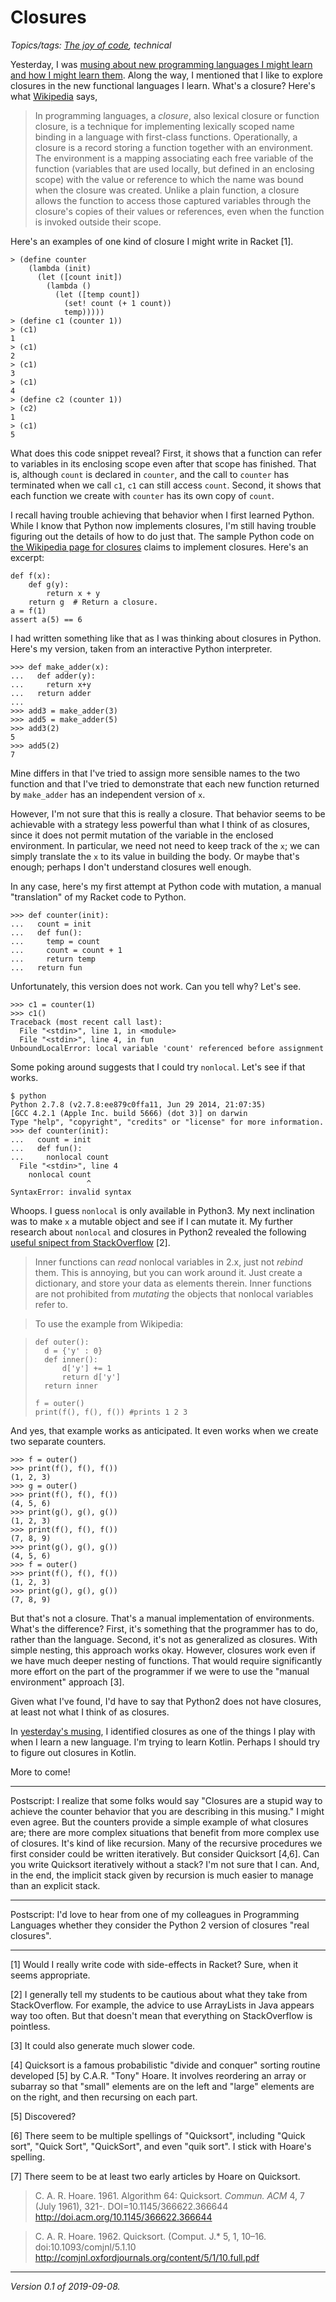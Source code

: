 Closures
========

*Topics/tags: [The joy of code](index-joc), technical*

Yesterday, I was [musing about new programming languages I might
learn and how I might learn them](new-languages-2019-09-08).  Along
the way, I mentioned that I like to explore closures in the new
functional languages I learn.  What's a closure?  Here's what
[Wikipedia](https://en.wikipedia.org/wiki/Closure_(computer_programming))
says,

> In programming languages, a *closure*, also lexical closure or function closure, is a technique for implementing lexically scoped name binding in a language with first-class functions. Operationally, a closure is a record storing a function together with an environment. The environment is a mapping associating each free variable of the function (variables that are used locally, but defined in an enclosing scope) with the value or reference to which the name was bound when the closure was created. Unlike a plain function, a closure allows the function to access those captured variables through the closure's copies of their values or references, even when the function is invoked outside their scope. 

Here's an examples of one kind of closure I might write in Racket [1].

```
> (define counter
    (lambda (init)
      (let ([count init])
        (lambda ()
          (let ([temp count])
            (set! count (+ 1 count))
            temp)))))
> (define c1 (counter 1))
> (c1)
1
> (c1)
2
> (c1)
3
> (c1)
4
> (define c2 (counter 1))
> (c2)
1
> (c1)
5
```

What does this code snippet reveal?  First, it shows that a function
can refer to variables in its enclosing scope even after that scope
has finished.  That is, although `count` is declared in `counter`,
and the call to `counter` has terminated when we call `c1`, `c1`
can still access `count`.  Second, it shows that each function we
create with `counter` has its own copy of `count`.

I recall having trouble achieving that behavior when I first learned
Python.  While I know that Python now implements closures, I'm still
having trouble figuring out the details of how to do just that.
The sample Python code on [the Wikipedia
page for closures](https://en.wikipedia.org/wiki/Closure_(computer_programming)) 
claims to implement closures.  Here's an excerpt:

```
def f(x):
    def g(y):
        return x + y
    return g  # Return a closure.
a = f(1)
assert a(5) == 6
```

I had written something like that as I was thinking about closures in
Python.  Here's my version, taken from an interactive Python interpreter.

```
>>> def make_adder(x):
...   def adder(y):
...     return x+y
...   return adder
... 
>>> add3 = make_adder(3)
>>> add5 = make_adder(5)
>>> add3(2)
5
>>> add5(2)
7
```

Mine differs in that I've tried to assign more sensible names to
the two function and that I've tried to demonstrate that each new
function returned by `make_adder` has an independent version of
`x`.

However, I'm not sure that this is really a closure.  That behavior
seems to be achievable with a strategy less powerful than what I
think of as closures, since it does not permit mutation of the
variable in the enclosed environment.  In particular, we need not
need to keep track of the `x`; we can simply translate the `x` to
its value in building the body.  Or maybe that's enough; perhaps I
don't understand closures well enough.

In any case, here's my first attempt at Python code with mutation,
a manual "translation" of my Racket code to Python.

```
>>> def counter(init):
...   count = init
...   def fun():
...     temp = count
...     count = count + 1
...     return temp
...   return fun
```

Unfortunately, this version does not work.  Can you tell why?  Let's
see.

```
>>> c1 = counter(1)
>>> c1()
Traceback (most recent call last):
  File "<stdin>", line 1, in <module>
  File "<stdin>", line 4, in fun
UnboundLocalError: local variable 'count' referenced before assignment
```

Some poking around suggests that I could try `nonlocal`.  Let's see if
that works.

```
$ python
Python 2.7.8 (v2.7.8:ee879c0ffa11, Jun 29 2014, 21:07:35) 
[GCC 4.2.1 (Apple Inc. build 5666) (dot 3)] on darwin
Type "help", "copyright", "credits" or "license" for more information.
>>> def counter(init):
...   count = init
...   def fun():
...     nonlocal count
  File "<stdin>", line 4
    nonlocal count
                 ^
SyntaxError: invalid syntax
```

Whoops.  I guess `nonlocal` is only available in Python3.  My next 
inclination was to make `x` a mutable object and see if I can mutate
it.  My further research about `nonlocal` and closures in Python2
revealed the following [useful snipect from StackOverflow](https://stackoverflow.com/questions/3190706/nonlocal-keyword-in-python-2-x) [2].

> Inner functions can _read_ nonlocal variables in 2.x, just not _rebind_ them. This is annoying, but you can work around it. Just create a dictionary, and store your data as elements therein. Inner functions are not prohibited from _mutating_ the objects that nonlocal variables refer to.

> To use the example from Wikipedia:

>     def outer():
>       d = {'y' : 0}
>       def inner():
>           d['y'] += 1
>           return d['y']
>       return inner
>
>     f = outer()
>     print(f(), f(), f()) #prints 1 2 3

And yes, that example works as anticipated.  It even works when we
create two separate counters.

```
>>> f = outer()
>>> print(f(), f(), f())
(1, 2, 3)
>>> g = outer()
>>> print(f(), f(), f())
(4, 5, 6)
>>> print(g(), g(), g())
(1, 2, 3)
>>> print(f(), f(), f())
(7, 8, 9)
>>> print(g(), g(), g())
(4, 5, 6)
>>> f = outer()
>>> print(f(), f(), f()) 
(1, 2, 3)
>>> print(g(), g(), g())
(7, 8, 9)
```

But that's not a closure.  That's a manual implementation of environments.
What's the difference?  First, it's something that the programmer has to
do, rather than the language.  Second, it's not as generalized as closures.
With simple nesting, this approach works okay.  However, closures work even
if we have much deeper nesting of functions.  That would require significantly
more effort on the part of the programmer if we were to use the "manual
environment" approach [3].

Given what I've found, I'd have to say that Python2 does not have closures,
at least not what I think of as closures.

In [yesterday's musing](new-languages-2019-09-08), I identified
closures as one of the things I play with when I learn a new language.
I'm trying to learn Kotlin.  Perhaps I should try to figure out 
closures in Kotlin.

More to come!

---

Postscript: I realize that some folks would say "Closures are a
stupid way to achieve the counter behavior that you are describing
in this musing."  I might even agree.  But the counters provide a
simple example of what closures are; there are more complex situations
that benefit from more complex use of closures.  It's kind of like
recursion.  Many of the recursive procedures we first consider could
be written iteratively.  But consider Quicksort [4,6].  Can you
write Quicksort iteratively without a stack?  I'm not sure that I
can.  And, in the end, the implicit stack given by recursion is
much easier to manage than an explicit stack.

---

Postscript: I'd love to hear from one of my colleagues in Programming
Languages whether they consider the Python 2 version of closures
"real closures".

---

[1] Would I really write code with side-effects in Racket?  Sure, when
it seems appropriate.

[2] I generally tell my students to be cautious about what they take from
StackOverflow.  For example, the advice to use ArrayLists in Java appears
way too often.  But that doesn't mean that everything on StackOverflow
is pointless.

[3] It could also generate much slower code.

[4] Quicksort is a famous probabilistic "divide and conquer" sorting
routine developed [5] by C.A.R. "Tony" Hoare.  It involves reordering
an array or subarray so that "small" elements are on the left and
"large" elements are on the right, and then recursing on each part.

[5] Discovered?

[6] There seem to be multiple spellings of "Quicksort", including
"Quick sort", "Quick Sort", "QuickSort", and even "quik sort".  I
stick with Hoare's spelling.

[7]  There seem to be at least two early articles by Hoare on Quicksort.

>  C. A. R. Hoare. 1961. Algorithm 64: Quicksort. *Commun. ACM* 4, 7 (July 1961), 321-. DOI=10.1145/366622.366644 <http://doi.acm.org/10.1145/366622.366644>

>  C. A. R. Hoare. 1962. Quicksort. (Comput. J.* 5, 1, 10–16. doi:10.1093/comjnl/5.1.10 <http://comjnl.oxfordjournals.org/content/5/1/10.full.pdf>

---

*Version 0.1 of 2019-09-08.*
